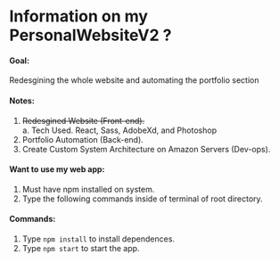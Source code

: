 # Information on my PersonalWebsiteV2 ?

#### Goal:
Redesgining the whole website and automating the portfolio section <br>

#### Notes:
1. <del>Redesgined Website (Front-end).</del><br>
  a. Tech Used. React, Sass, AdobeXd, and Photoshop
2. Portfolio Automation (Back-end).<br>
3. Create Custom System Architecture on Amazon Servers (Dev-ops).<br>

#### Want to use my web app:
1. Must have npm installed on system.
2. Type the following commands inside of terminal of root directory.

#### Commands:
1. Type `npm install` to install dependences.
2. Type `npm start` to start the app.
